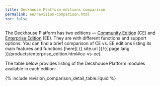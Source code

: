 ```yaml
---
title: Deckhouse Platform editions comparison
permalink: en/revision-comparison.html
toc: false
---
```


The Deckhouse Platform has two editions — [Community Edition](https://deckhouse.io/ru/community/community_edition.html) (CE) and [Enterprise Edition](https://deckhouse.io/ru/products/enterprise_edition.html) (EE). They are with different functions and support options. You can find a brief comparison of CE vs. EE editions listing its main features and functions [here](
{{ site.url }}/{{ page.lang }}/products/enterprise_edition.html#ce-vs-ee).

The table below provides listing of the Deckhouse Platform modules available in each edition:

{% include revision_comparison_detail_table.liquid %}
